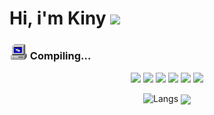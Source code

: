 # Hi, i'm Kiny <img src="https://github.com/TheDudeThatCode/TheDudeThatCode/blob/master/Assets/Earth.gif" width="29px">
### <img src="https://github.com/TheDudeThatCode/TheDudeThatCode/blob/master/Assets/PC.gif" width="29px"> Compiling...  </br>
<div align="center">
  <img src="https://img.shields.io/badge/Go-00ADD8?style=for-the-badge&logo=go&logoColor=white">
  <img src="https://img.shields.io/badge/C%23-239120?style=for-the-badge&logo=c-sharp&logoColor=white">
  <img src="https://img.shields.io/badge/Python-FFD43B?style=for-the-badge&logo=python&logoColor=darkgreen">
  <img src="https://img.shields.io/badge/Node.js-339933?style=for-the-badge&logo=nodedotjs&logoColor=white">
  <img src="https://img.shields.io/badge/Django-092E20?style=for-the-badge&logo=django&logoColor=white">
  <img src="https://img.shields.io/badge/Android-3DDC84?style=for-the-badge&logo=android&logoColor=white">

<p align="center">
  <img src="https://github-readme-stats.vercel.app/api/top-langs/?username=Kiny-Kiny&layout=compact&langs_count=999&theme=radical" alt="Langs" />
  <img align="center" src="https://github-readme-stats.vercel.app/api/?username=Kiny-Kiny&show_icons=true&title_color=94fcff&icon_color=79ff97&text_color=fe9fe6&bg_color=151515" />
</p>
